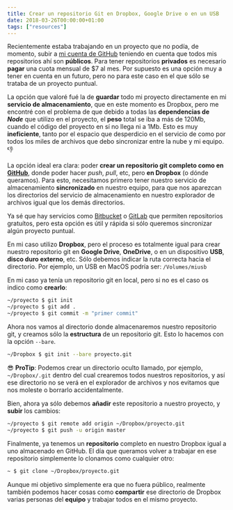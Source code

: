 ```yaml
---
title: Crear un repositorio Git en Dropbox, Google Drive o en un USB
date: 2018-03-26T00:00:00+01:00
tags: ["resources"]
---
```


Recientemente estaba trabajando en un proyecto que no podía, de momento, subir a [mi cuenta de GitHub](https://github.com/barcia) teniendo en cuenta que todos mis repositorios ahí son **públicos**. Para tener repositorios **privados** es necesario **pagar** una cuota mensual de $7 al mes. Por supuesto es una opción muy a tener en cuenta en un futuro, pero no para este caso en el que sólo se trataba de un proyecto puntual.

La opción que valoré fué la de **guardar** todo mi proyecto directamente en mi **servicio de almacenamiento**, que en este momento es Dropbox, pero me encontré con el problema de que debido a todas las **dependencias de _Node_** que utilizo en el proyecto, el **peso** total se iba a más de 120Mb, cuando el código del proyecto en sí no llega ni a 1Mb. Esto es muy **ineficiente**, tanto por el espacio que desperdicio en el servicio de como por todos los miles de archivos que debo sincronizar entre la nube y mi equipo. 👎

La opción ideal era clara: poder **crear un repositorio git completo como en [GitHub](https://github.com)**, donde poder hacer _push_, _pull_, etc, pero **en Dropbox** (o dónde queramos). Para esto, necesitamos primero tener nuestro servicio de almacenamiento **sincronizado** en nuestro equipo, para que nos aparezcan los directorios del servicio de almacenamiento en nuestro explorador de archivos igual que los demás directorios.

Ya sé que hay servicios como [Bitbucket](https://bitbucket.org) o [GitLab](https://about.gitlab.com) que permiten repositorios gratuítos, pero esta opción es útil y rápida si sólo queremos sincronizar algún proyecto puntual.

En mi caso utilizo **Dropbox**, pero el proceso es totalmente igual para crear nuestro repositorio git en **Google Drive**, **OneDrive**, o en un dispositivo **USB**, **disco duro externo**, etc. Sólo debemos indicar la ruta correcta hacia el directorio. Por ejemplo, un USB en MacOS podría ser: `/Volumes/miusb`

En mi caso ya tenía un repositorio git en local, pero si no es el caso os indico como **crearlo**:

```bash
~/proyecto $ git init
~/proyecto $ git add .
~/proyecto $ git commit -m "primer commit"
```

Ahora nos vamos al directorio donde almacenaremos nuestro repositorio git, y creamos sólo la **estructura** de un repositorio git. Esto lo hacemos con la opción `--bare`.

```bash
~/Dropbox $ git init --bare proyecto.git
```

😎 **ProTip**: Podemos crear un directorio oculto llamado, por ejemplo, `~/Dropbox/.git` dentro del cual crearemos todos nuestros repositorios, y así ese directorio no se verá en el explorador de archivos y nos evitamos que nos moleste o borrarlo accidentalmente.

Bien, ahora ya sólo debemos **añadir** este repositorio a nuestro proyecto, y **subir** los cambios:

```bash
~/proyecto $ git remote add origin ~/Dropbox/proyecto.git
~/proyecto $ git push -u origin master
```

Finalmente, ya tenemos un **repositorio** completo en nuestro Dropbox igual a uno almacenado en GitHub. El día que queramos volver a trabajar en ese repositorio simplemente lo clonamos como cualquier otro:

```bash
~ $ git clone ~/Dropbox/proyecto.git
```

Aunque mi objetivo simplemente era que no fuera público, realmente también podemos hacer cosas como **compartir** ese directorio de Dropbox varias personas del **equipo** y trabajar todos en el mismo proyecto.
